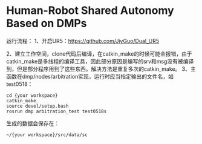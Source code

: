 # Human-Robot Shared Autonomy Based on DMPs

运行流程：
1、开启UR5：https://github.com/JiyGuo/Dual_UR5

2、建立工作空间，clone代码后编译，在catkin_make的时候可能会报错，由于catkin_make是多线程的编译工具，因此部分原因是编写的srv和msg没有被编译到，但是部分程序用到了这些东西。解决方法是重复多次的catkin_make。
3、主函数在dmp/nodes/arbitration实现，运行时应当指定输出的文件名，如test0518：

```
cd {your workspace}
catkin_make
source devel/setup.bash
rosrun dmp arbitration_test test0518s
```
生成的数据会保存在：
```
~/{your workspace}/src/data/sc
```